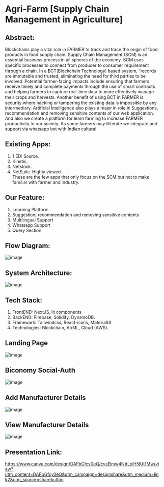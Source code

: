 # Agri-Farm [Supply Chain Management in Agriculture]

## Abstract:
Blockchains play a vital role in FARMER to track and trace the origin of food products in food supply chain. Supply Chain Management (SCM) is an essential business process in all spheres of the economy. SCM uses speciﬁc processes to connect from producer to consumer requirement through a chain. In a BCT(Blockchain Technology) based system, “records are immutable and trusted, eliminating the need for third parties to be involved. Potential farmer-facing impacts include ensuring that farmers receive timely and complete payments through the use of smart contracts and helping farmers to capture real-time data to more effectively manage their crops and harvests. Another beneﬁt of using BCT in FARMER is security where hacking or tampering the existing data is impossible by any intermediary. Artificial Intelligence also plays a major in role in Suggestions, recommendation and removing sensitive contents of our web application. And also we create a platform for learn farming to increase FARMER productivity to our society. As some farmers may illiterate we integrate and support via whatsapp bot with Indian cultural 

## Existing Apps:
1. 1 EDI Source.
2. Kinetic. 
3. Netstock.
4. NetSuite. Highly viewed <br/>
These are the few apps that only focus on the SCM but not to make familiar with farmer and industry.

## Our Feature:
1. Learning Platform
2. Suggestion, recommendation and removing sensitive contents
3. Multilingual Support
4. Whatsapp Support
5. Query Section

## Flow Diagram:
![image](https://user-images.githubusercontent.com/88650559/220365168-68b4c389-872b-41e0-a4f8-4b6d9d9a55aa.png)
## System Architecture:
![image](https://user-images.githubusercontent.com/88650559/220406023-62c308d7-114c-4a6d-9410-e646b39186e6.png)


## Tech Stack:
1. FrontEND: NextJS, lit components
2. BackEND:  Firebase, Solidity, DynamoDB.
3. Framework: Tailwindcss, React-icons, MaterialUI
4. Technologies: Blockchain, AI/ML, Cloud (AWS).
## Landing Page
![image](https://user-images.githubusercontent.com/88650559/220404397-184f52a2-616c-46ed-bc12-d6ab77c15725.png)
## Biconomy Social-Auth
![image](https://user-images.githubusercontent.com/88650559/220405230-d21a41c3-f0f7-4339-b384-856bd64062b4.png)
## Add Manufacturer Details
![image](https://user-images.githubusercontent.com/88650559/220404726-6e0b5225-f832-423b-8b26-6c37f63b52bf.png)
## View Manufacturer Details
![image](https://user-images.githubusercontent.com/88650559/220404578-b6e873e0-ad47-41d9-a6b9-00da74ea8fca.png)

## Presentation Link:
https://www.canva.com/design/DAFbGfcy0eQ/cvsElmw4NttLxlH5IUt1Mw/view?utm_content=DAFbGfcy0eQ&utm_campaign=designshare&utm_medium=link2&utm_source=sharebutton



